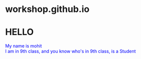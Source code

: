 # workshop.github.io
<!DOCTYPE html>
<html>
  <head>
    <meta charset="utf-8">
    <title> Workshop </title> 
    <style>
    .introduction { 
      color : blue ;}
    </style>
  </head>
  <body>
    <h1>HELLO</h1>
    <p class="introduction">My name is mohit<br>I am in 9th class, and you know who's in 9th class, is a Student</p>
  </body>
</html>
